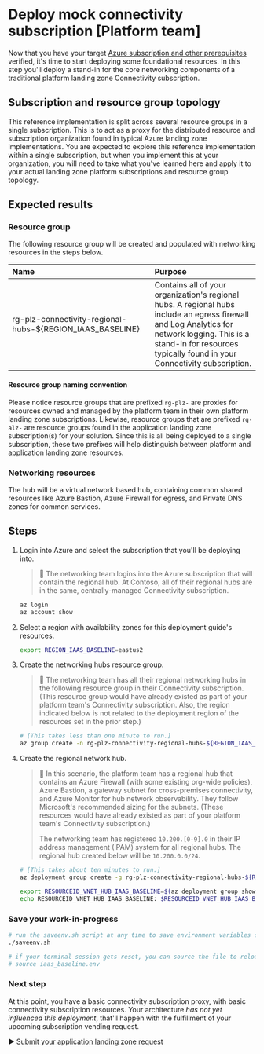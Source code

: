 # Deploy mock connectivity subscription [Platform team]

Now that you have your target [Azure subscription and other prerequisites](./01-prerequisites.md) verified, it's time to start deploying some foundational resources. In this step you'll deploy a stand-in for the core networking components of a traditional platform landing zone Connectivity subscription.

## Subscription and resource group topology

This reference implementation is split across several resource groups in a single subscription. This is to act as a proxy for the distributed resource and subscription organization found in typical Azure landing zone implementations. You are expected to explore this reference implementation within a single subscription, but when you implement this at your organization, you will need to take what you've learned here and apply it to your actual landing zone platform subscriptions and resource group topology.

## Expected results

### Resource group

The following resource group will be created and populated with networking resources in the steps below.

| Name                              | Purpose                                   |
| :-------------------------------- | :---------------------------------------- |
| rg-plz-connectivity-regional-hubs-${REGION_IAAS_BASELINE} | Contains all of your organization's regional hubs. A regional hubs include an egress firewall and Log Analytics for network logging. This is a stand-in for resources typically found in your Connectivity subscription. |

#### Resource group naming convention

Please notice resource groups that are prefixed `rg-plz-` are proxies for resources owned and managed by the platform team in their own platform landing zone subscriptions. Likewise, resource groups that are prefixed `rg-alz-` are resource groups found in the application landing zone subscription(s) for your solution. Since this is all being deployed to a single subscription, these two prefixes will help distinguish between platform and application landing zone resources.

### Networking resources

The hub will be a virtual network based hub, containing common shared resources like Azure Bastion, Azure Firewall for egress, and Private DNS zones for common services.

## Steps

1. Login into Azure and select the subscription that you'll be deploying into.

   > :book: The networking team logins into the Azure subscription that will contain the regional hub. At Contoso, all of their regional hubs are in the same, centrally-managed Connectivity subscription.

   ```bash
   az login
   az account show
   ```

1. Select a region with availability zones for this deployment guide's resources.

   ```bash
   export REGION_IAAS_BASELINE=eastus2
   ```

1. Create the networking hubs resource group.

   > :book: The networking team has all their regional networking hubs in the following resource group in their Connectivity subscription. (This resource group would have already existed as part of your platform team's Connectivity subscription. Also, the region indicated below is not related to the deployment region of the resources set in the prior step.)

   ```bash
   # [This takes less than one minute to run.]
   az group create -n rg-plz-connectivity-regional-hubs-${REGION_IAAS_BASELINE} -l ${REGION_IAAS_BASELINE}
   ```

1. Create the regional network hub.

   > :book: In this scenario, the platform team has a regional hub that contains an Azure Firewall (with some existing org-wide policies), Azure Bastion, a gateway subnet for cross-premises connectivity, and Azure Monitor for hub network observability. They follow Microsoft's recommended sizing for the subnets. (These resources would have already existed as part of your platform team's Connectivity subscription.)
   >
   > The networking team has registered `10.200.[0-9].0` in their IP address management (IPAM) system for all regional hubs. The regional hub created below will be `10.200.0.0/24`.

   ```bash
   # [This takes about ten minutes to run.]
   az deployment group create -g rg-plz-connectivity-regional-hubs-${REGION_IAAS_BASELINE} -f platform-team/hub-default.bicep -p location=${REGION_IAAS_BASELINE}

   export RESOURCEID_VNET_HUB_IAAS_BASELINE=$(az deployment group show -g rg-plz-connectivity-regional-hubs-${REGION_IAAS_BASELINE} -n hub-default --query properties.outputs.hubVnetId.value -o tsv)
   echo RESOURCEID_VNET_HUB_IAAS_BASELINE: $RESOURCEID_VNET_HUB_IAAS_BASELINE
   ```

### Save your work-in-progress

```bash
# run the saveenv.sh script at any time to save environment variables created above to iaas_baseline.env
./saveenv.sh

# if your terminal session gets reset, you can source the file to reload the environment variables
# source iaas_baseline.env
```

### Next step

At this point, you have a basic connectivity subscription proxy, with basic connectivity subscription resources. Your architecture _has not yet influenced this deployment_, that'll happen with the fulfillment of your upcoming subscription vending request.

:arrow_forward: [Submit your application landing zone request](./03-subscription-vending-request.md)
